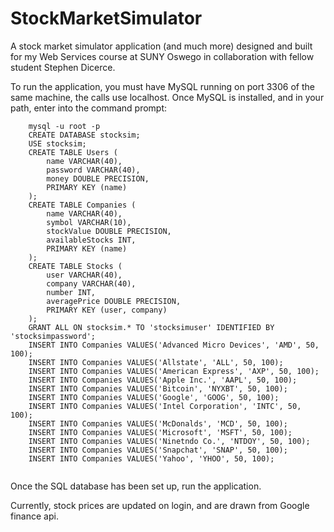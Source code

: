 # StockMarketSimulator
A stock market simulator application (and much more) designed and built for my Web Services course at SUNY Oswego in collaboration with fellow student Stephen Dicerce.

To run the application, you must have MySQL running on port 3306 of the same machine, the calls use localhost. Once MySQL is installed, and in your path, enter into the command prompt:
```
    mysql -u root -p
    CREATE DATABASE stocksim;
    USE stocksim;
    CREATE TABLE Users (
        name VARCHAR(40),
        password VARCHAR(40),
        money DOUBLE PRECISION,
        PRIMARY KEY (name)
    );
    CREATE TABLE Companies (
        name VARCHAR(40),
        symbol VARCHAR(10),
        stockValue DOUBLE PRECISION,
        availableStocks INT,
        PRIMARY KEY (name)
    );
    CREATE TABLE Stocks (
        user VARCHAR(40),
        company VARCHAR(40),
        number INT,
        averagePrice DOUBLE PRECISION,
        PRIMARY KEY (user, company)
    );
    GRANT ALL ON stocksim.* TO 'stocksimuser' IDENTIFIED BY 'stocksimpassword';
    INSERT INTO Companies VALUES('Advanced Micro Devices', 'AMD', 50, 100);
    INSERT INTO Companies VALUES('Allstate', 'ALL', 50, 100);
    INSERT INTO Companies VALUES('American Express', 'AXP', 50, 100);
    INSERT INTO Companies VALUES('Apple Inc.', 'AAPL', 50, 100);
    INSERT INTO Companies VALUES('Bitcoin', 'NYXBT', 50, 100);
    INSERT INTO Companies VALUES('Google', 'GOOG', 50, 100);
    INSERT INTO Companies VALUES('Intel Corporation', 'INTC', 50, 100);
    INSERT INTO Companies VALUES('McDonalds', 'MCD', 50, 100);
    INSERT INTO Companies VALUES('Microsoft', 'MSFT', 50, 100);
    INSERT INTO Companies VALUES('Ninetndo Co.', 'NTDOY', 50, 100);
    INSERT INTO Companies VALUES('Snapchat', 'SNAP', 50, 100);
    INSERT INTO Companies VALUES('Yahoo', 'YHOO', 50, 100);
    
```

Once the SQL database has been set up, run the application.

Currently, stock prices are updated on login, and are drawn from Google finance api.
